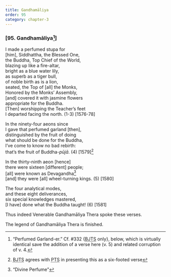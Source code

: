```yaml
---
title: Gandhamāliya
order: 95
category: chapter-3
---
```


### \[95. Gandhamāliya[^1]\]

I made a perfumed stupa for  
\[him\], Siddhattha, the Blessed One,  
the Buddha, Top Chief of the World,  
blazing up like a fire-altar,  
bright as a blue water lily,  
as superb as a tiger bull,  
of noble birth as is a lion,  
seated, the Top of \[all\] the Monks,  
Honored by the Monks’ Assembly,  
\[and\] covered it with jasmine flowers  
appropriate for the Buddha.  
\[Then\] worshipping the Teacher’s feet  
I departed facing the north. (1-3) \[1576-78\]

In the ninety-four aeons since  
I gave that perfumed garland \[then\],  
distinguished by the fruit of doing  
what should be done for the Buddha,  
I’ve come to know no bad rebirth:  
that’s the fruit of Buddha-*pūjā*. (4) \[1579\][^2]

In the thirty-ninth aeon \[hence\]  
there were sixteen \[different\] people;  
\[all\] were known as Devagandha[^3]  
\[and\] they were \[all\] wheel-turning kings. (5) \[1580\]

The four analytical modes,  
and these eight deliverances,  
six special knowledges mastered,  
\[I have\] done what the Buddha taught! (6) \[1581\]

Thus indeed Venerable Gandhamāliya Thera spoke these verses.

The legend of Gandhamāliya Thera is finished.

[^1]: “Perfumed Garland-er.” Cf. \#332 {<abbr title="Buddha Jayanthi Tripitaka Series">BJTS</abbr> only}, below, which is virtually identical save the addition of a verse here (v. 5) and related corruption of v. 4.

[^2]: <abbr title="Buddha Jayanthi Tripitaka Series">BJTS</abbr> agrees with <abbr title="Pali Text Society">PTS</abbr> in presenting this as a six-footed verse

[^3]: “Divine Perfume”
